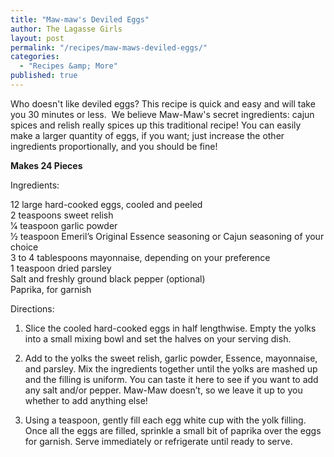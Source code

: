```yaml
---
title: "Maw-maw's Deviled Eggs"
author: The Lagasse Girls
layout: post
permalink: "/recipes/maw-maws-deviled-eggs/"
categories: 
  - "Recipes &amp; More"
published: true
---
```


Who doesn't like deviled eggs? This recipe is quick and easy and will take you 30 minutes or less.  We believe Maw-Maw's secret ingredients: cajun spices and relish really spices up this traditional recipe! You can easily make a larger quantity of eggs, if you want; just increase the other ingredients proportionally, and you should be fine!


**Makes 24 Pieces**


Ingredients:

12 large hard-cooked eggs, cooled and peeled  
2 teaspoons sweet relish  
1⁄4 teaspoon garlic powder  
1⁄2 teaspoon Emeril’s Original Essence seasoning or Cajun seasoning of your choice  
3 to 4 tablespoons mayonnaise, depending on your preference  
1 teaspoon dried parsley  
Salt and freshly ground black pepper (optional)  
Paprika, for garnish  


Directions:

1. Slice the cooled hard-cooked eggs in half lengthwise. Empty the yolks into a small mixing bowl and set the halves on your serving dish.


2. Add to the yolks the sweet relish, garlic powder, Essence, mayonnaise, and parsley. Mix the ingredients together until the yolks are mashed up and the filling is uniform. You can taste it here to see if you want to add any salt and/or pepper. Maw-Maw doesn’t, so we leave it up to you whether to add anything else!


3. Using a teaspoon, gently fill each egg white cup with the yolk filling. Once all the eggs are filled, sprinkle a small bit of paprika over the eggs for garnish. Serve immediately or refrigerate until ready to serve.
